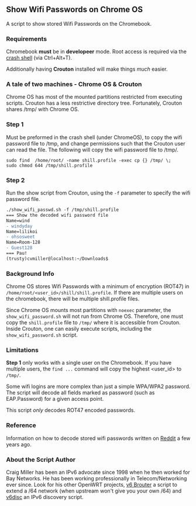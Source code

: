 ## Show Wifi Passwords on Chrome OS
A script to show stored Wifi Passwords on the Chromebook.

### Requirements
Chromebook **must** be in **developeer** mode. Root access is required via the [crash shell](chrome-extension://nkoccljplnhpfnfiajclkommnmllphnl/html/crosh.html) (via Ctrl+Alt+T).

Additionally having **Crouton** installed will make things *much* easier.

### A tale of two machines - Chrome OS & Crouton
Chrome OS has most of the mounted partitions restricted from executing scripts. Crouton has a less restrictive directory tree. Fortunately, Crouton shares /tmp/ with Chrome OS.

### Step 1 
Must be preformed in the crash shell (under ChromeOS), to copy the wifi password file to /tmp, and change permissions such that the Crouton user can read the file. The following will copy the wifi password file to /tmp/.

```
sudo find  /home/root/ -name shill.profile -exec cp {} /tmp/ \;
sudo chmod 644 /tmp/shill.profile
```

### Step 2
Run the show script from Crouton, using the `-f` parameter to specify the wifi password file.

<!-- Fake the colour on github by using 'diff' highlighting -->
```diff
./show_wifi_passwd.sh -f /tmp/shill.profile 
=== Show the decoded wifi password file
Name=wind
- windyday
Name=lilikoi
- ohsosweet
Name=Room-128
- Guest128
=== Pau!
(trusty)cvmiller@localhost:~/Downloads$
```



### Background Info
Chrome OS stores Wifi Passwords with a minimum of encryption (ROT47) in `/home/root/<user_id>/shill/shill.profile`. If there are multiple users on the chromebook, there will be multiple shill.profile files.

Since Chrome OS mounts most partitions with `noexec` parameter, the `show_wifi_password.sh` will not run from Chrome OS. Therefore, one must copy the `shill.profile` file to `/tmp/` where it is accessible from Crouton. Inside Crouton, one can easily execute scripts, including the `show_wifi_password.sh` script.

### Limitations
**Step 1** only works with a single user on the Chromebook. If you have multiple users, the `find ...` command will copy the highest <user_id> to `/tmp/`.

Some wifi logins are more complex than just a simple WPA/WPA2 password. The script will decode all fields marked as password (such as EAP.Password) for a given access point.

This script *only* decodes ROT47 encoded passwords. 

### Reference
Information on how to decode stored wifi passwords written on [Reddit](https://www.reddit.com/r/chromeos/comments/3gbaw0/chromebook_stored_wifi_password_access/) a few years ago.

### About the Script Author

Craig Miller has been an IPv6 advocate since 1998 when he then worked for Bay Networks. He has been working professionally in Telecom/Networking ever since. Look for his other OpenWRT projects, [v6 Brouter](https://github.com/cvmiller/v6brouter) a script to extend a /64 network (when upstream won't give you your own /64) and [v6disc](https://github.com/cvmiller/v6disc) an IPv6 discovery script.

